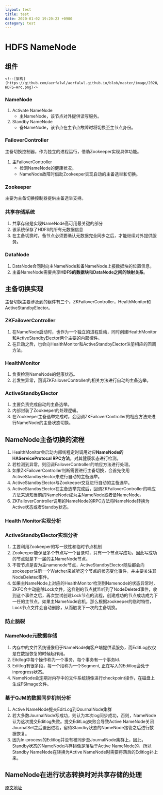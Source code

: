 ```yaml
---
layout: test
title: test
date: 2020-01-02 19:20:23 +0900
category: test
---
```

# HDFS NameNode 

## 组件

```
<!--[架构](https://github.com/aerfalwl/aerfalwl.github.io/blob/master/image/2020/08/20200821-HDFS-Arc.png)->
```





### NameNode

1. Activate NameNode
   - 主NameNode，该节点对外提供读写服务。
2. Standby NameNode
   - 备NameNode，该节点在主节点故障时将切换至主节点身份。

###  FailoverController 

主备切换控制器，作为独立的进程运行，借助Zookeeper实现具体功能。

1. 主FailoverController
   - 检测NameNode的健康状况。
   - NameNode故障时借助Zookeeper实现自动的主备选举和切换。

### Zookeeper

主要为主备切换控制器提供主备选举支持。

### 共享存储系统

1. 共享存储是实现NameNode高可用最关键的部分
2. 该系统保存了HDFS的所有元数据信息
3. 在主备切换时，备节点必须要确认元数据完全同步之后，才能继续对外提供服务。

### DataNode

1. DataNode会同时向主NameNode和备NameNode上报数据块的位置信息。
2. 主备NameNode需要共享**HDFS的数据块**和**DataNode之间的映射关系**。



## 主备切换实现

主备切换主要涉及到的组件有三个，ZKFailoverController，HealthMonitor和ActiveStandbyElector。



### ZKFailoverController

1. 在NameNode启动时，也作为一个独立的进程启动，同时创建HealthMonitor和ActiveStandbyElector两个主要的内部控件。
2. 在启动之后，也会向HealthMonitor和ActiveStandbyElector注册相应的回调方法。

### HealthMonitor

1. 负责检测NameNode的健康状态。
2. 若发生异常，回调ZKFailoverController的相关方法进行自动的主备选举。

### ActiveStandbyElector

1. 主要负责完成自动的主备选举。
2. 内部封装了Zookeeper的处理逻辑。
3. 在Zookeeper主备选举完成时，会回调ZKFailoverController的相应方法来进行NameNode的主备状态切换。



## NameNode主备切换的流程

1. HealthMonitor会启动内部线程定时调用对应**NameNode的HAServiceProtocal RPC方法**，对其健康状态进行检测。
2. 若检测到异常，则回调FailoverController的响应方法进行处理。
3. 如果ZKFailoverController判断需要进行主备切换，会首先使用ActiveStandbyElector来进行自动的主备选举。
4. ActiveStandbyElector与Zookeeper交互进行自动的主备选举。
5. ActiveStandbyElector在主备选举完成后，回调ZKFailoverController的响应方法来通知当前的NameNode成为主NameNode或者备NameNode。
6. ZKFailoverController调用的NameNode的RPC方法将NameNode转换为Active状态或者Standby状态。

### Health Monitor实现分析

### ActiveStandbyElector实现分析

1. 主要利用Zookeeper的写一致性和临时节点机制
2. Zookeeper能保证多个节点写一个目录时，只有一个节点写成功，因此写成功的节点就是下一届的主NameNode节点。
3. 不管节点是否为主namenode节点，ActiveStandbyElector随后都会向zookeeper注册一个Watcher来监听这个节点的状态变化事件，并主要关注其NodeDeleted事件。
4. 如果主NameNode上对应的HealthMonitor检测到Namenode的状态异常时，ZKFC会主动删除Lock文件，这样别的节点就监听到了NodeDeleted事件，收到这个事件之后，再次尝试创建Lock节点的流程，创建成功的节点成功成为下一任的主节点。如果主NameNode宕机，那么根据zookeeper的临时特性，Lock节点文件会自动删除，从而触发下一次的主备切换。

### 防止脑裂

### NameNode元数据存储

1. 内存中的文件系统镜像用于NameNode向客户端提供读服务，而EditLog仅仅是在数据恢复的时候起作用。
2. Eitdlog中每个操作称为一个事务，每个事务有一个事务Id.
3. Editlog有很多段，每一个段称为一个Segment, 正在写入的Editlog会处于inprogress状态。
4. NameNode会定期对内存中的文件系统镜像进行checkpoint操作，在磁盘上生成FSImage文件。

### 基于QJM的数据同步机制分析

1. Active NameNode提交EditLog到QournalNode集群
2. 若大多数JournalNode写成功，则认为本次log同步成功，否则，NameNode认为这次提交Editlog失败。提交EditLog失败会导致Active NameNode关闭JournalSet之后退出进程，留待Standby状态的NameNode接管之后进行数据恢复。
3. 因为In-process的Editlog并没有被同步至JournalNode集群上，因此，Standby状态的NameNode内存镜像是落后于Active NameNode的，所以Standby NameNode在转换为Active NameNode时需要将落后的Editlog补上来。

## NameNode在进行状态转换时对共享存储的处理

[原文地址](https://developer.ibm.com/zh/articles/os-cn-hadoop-name-node/)





